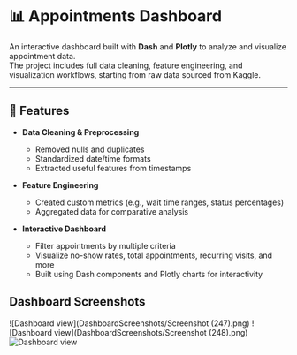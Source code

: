 # 📊 Appointments Dashboard

An interactive dashboard built with **Dash** and **Plotly** to analyze and visualize appointment data.  
The project includes full data cleaning, feature engineering, and visualization workflows, starting from raw data sourced from Kaggle.

---

## 🚀 Features
- **Data Cleaning & Preprocessing**
  - Removed nulls and duplicates
  - Standardized date/time formats
  - Extracted useful features from timestamps

- **Feature Engineering**
  - Created custom metrics (e.g., wait time ranges, status percentages)
  - Aggregated data for comparative analysis

- **Interactive Dashboard**
  - Filter appointments by multiple criteria
  - Visualize no-show rates, total appointments, recurring visits, and more
  - Built using Dash components and Plotly charts for interactivity

## Dashboard Screenshots
![Dashboard view](DashboardScreenshots/Screenshot (247).png)
![Dashboard view](DashboardScreenshots/Screenshot (248).png)
![Dashboard view](DashboardScreenshots/dashboard.png)
